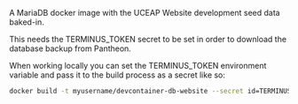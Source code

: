 A MariaDB docker image with the UCEAP Website development seed data baked-in.


This needs the TERMINUS_TOKEN secret to be set in order to download the database backup from Pantheon.

When working locally you can set the TERMINUS_TOKEN environment variable and pass it to the build process as a secret like so:

``` sh
docker build -t myusername/devcontainer-db-website --secret id=TERMINUS_TOKEN .
```
